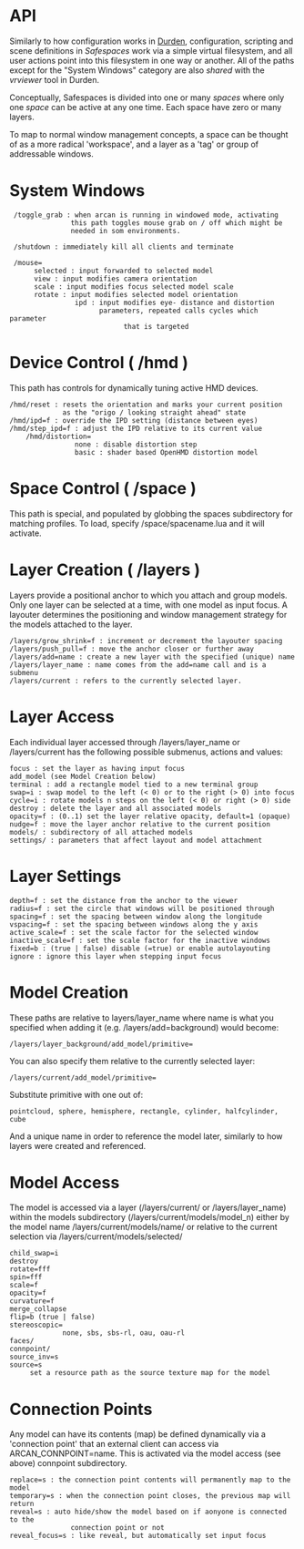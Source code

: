 # API

Similarly to how configuration works in [Durden](http://durden.arcan-fe.com),
configuration, scripting and scene definitions in _Safespaces_ work via a
simple virtual filesystem, and all user actions point into this filesystem
in one way or another. All of the paths except for the "System Windows"
category are also _shared_ with the _vrviewer_ tool in Durden.

Conceptually, Safespaces is divided into one or many _spaces_ where only
one _space_ can be active at any one time. Each space have zero or many
layers.

To map to normal window management concepts, a space can be thought of as
a more radical 'workspace', and a layer as a 'tag' or group of addressable
windows.

# System Windows

     /toggle_grab : when arcan is running in windowed mode, activating
                   this path toggles mouse grab on / off which might be
                   needed in som environments.

     /shutdown : immediately kill all clients and terminate

     /mouse=
          selected : input forwarded to selected model
          view : input modifies camera orientation
          scale : input modifies focus selected model scale
          rotate : input modifies selected model orientation
					ipd : input modifies eye- distance and distortion
					      parameters, repeated calls cycles which parameter
								that is targeted

# Device Control ( /hmd )

This path has controls for dynamically tuning active HMD devices.

    /hmd/reset : resets the orientation and marks your current position
                 as the "origo / looking straight ahead" state
    /hmd/ipd=f : override the IPD setting (distance between eyes)
    /hmd/step_ipd=f : adjust the IPD relative to its current value
		/hmd/distortion=
                    none : disable distortion step
                    basic : shader based OpenHMD distortion model

# Space Control ( /space )

This path is special, and populated by globbing the spaces subdirectory
for matching profiles. To load, specify /space/spacename.lua and it will
activate.

# Layer Creation ( /layers )

Layers provide a positional anchor to which you attach and group models.
Only one layer can be selected at a time, with one model as input focus.  A
layouter determines the positioning and window management strategy for the
models attached to the layer.

    /layers/grow_shrink=f : increment or decrement the layouter spacing
    /layers/push_pull=f : move the anchor closer or further away
    /layers/add=name : create a new layer with the specified (unique) name
    /layers/layer_name : name comes from the add=name call and is a submenu
    /layers/current : refers to the currently selected layer.

# Layer Access

Each individual layer accessed through /layers/layer\_name or /layers/current
has the following possible submenus, actions and values:

    focus : set the layer as having input focus
    add_model (see Model Creation below)
    terminal : add a rectangle model tied to a new terminal group
    swap=i : swap model to the left (< 0) or to the right (> 0) into focus
    cycle=i : rotate models n steps on the left (< 0) or right (> 0) side
    destroy : delete the layer and all associated models
    opacity=f : (0..1) set the layer relative opacity, default=1 (opaque)
    nudge=f : move the layer anchor relative to the current position
    models/ : subdirectory of all attached models
    settings/ : parameters that affect layout and model attachment

# Layer Settings

    depth=f : set the distance from the anchor to the viewer
    radius=f : set the circle that windows will be positioned through
    spacing=f : set the spacing between window along the longitude
    vspacing=f : set the spacing between windows along the y axis
    active_scale=f : set the scale factor for the selected window
    inactive_scale=f : set the scale factor for the inactive windows
    fixed=b : (true | false) disable (=true) or enable autolayouting
    ignore : ignore this layer when stepping input focus

# Model Creation

These paths are relative to layers/layer\_name where name is what you
specified when adding it (e.g. /layers/add=background) would become:

    /layers/layer_background/add_model/primitive=

You can also specify them relative to the currently selected layer:

    /layers/current/add_model/primitive=

Substitute primitive with one out of:

    pointcloud, sphere, hemisphere, rectangle, cylinder, halfcylinder, cube

And a unique name in order to reference the model later, similarly to how
layers were created and referenced.

# Model Access

The model is accessed via a layer (/layers/current/ or /layers/layer\_name)
within the models subdirectory (/layers/current/models/model_n) either by
the model name /layers/current/models/name/ or relative to the current
selection via /layers/current/models/selected/

    child_swap=i
    destroy
    rotate=fff
    spin=fff
    scale=f
    opacity=f
    curvature=f
    merge_collapse
    flip=b (true | false)
    stereoscopic=
                 none, sbs, sbs-rl, oau, oau-rl
    faces/
    connpoint/
    source_inv=s
    source=s
		 set a resource path as the source texture map for the model

# Connection Points

Any model can have its contents (map) be defined dynamically via a 'connection
point' that an external client can access via ARCAN\_CONNPOINT=name. This is
activated via the model access (see above) connpoint subdirectory.

    replace=s : the connection point contents will permanently map to the model
    temporary=s : when the connection point closes, the previous map will return
    reveal=s : auto hide/show the model based on if aonyone is connected to the
		           connection point or not
    reveal_focus=s : like reveal, but automatically set input focus
